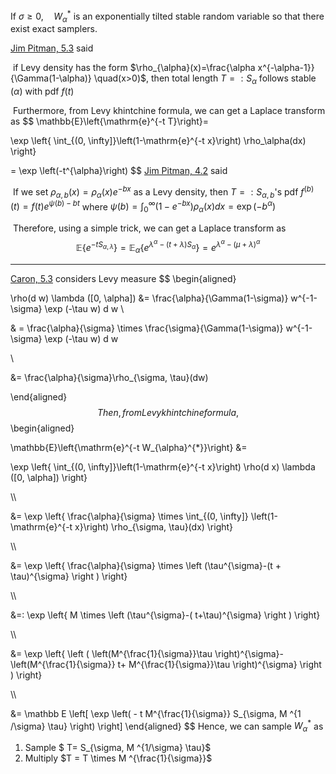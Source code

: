 If $\sigma \geq 0, \quad W_{\alpha}^{*}$ is an exponentially tilted stable random variable so that there exist exact samplers.

[Jim Pitman, 5.3](https://projecteuclid.org/download/pdf_1/euclid.lnms/1215091133) said 

​	if Levy density has the form $\rho_{\alpha}(x)=\frac{\alpha x^{-\alpha-1}}{\Gamma(1-\alpha)} \quad(x>0)$, then total length $T=:S_\alpha$  follows $\operatorname{stable}(\alpha)$ with pdf $f(t)$

​	Furthermore, from Levy khintchine formula, we can get a Laplace transform as
$$
\mathbb{E}\left\{\mathrm{e}^{-t T}\right\}=

\exp \left\{ \int_{(0, \infty]}\left(1-\mathrm{e}^{-t x}\right) \rho_\alpha(dx) \right\}


= \exp \left(-t^{\alpha}\right)
$$
[Jim Pitman, 4.2](https://projecteuclid.org/download/pdf_1/euclid.lnms/1215091133) said

​	If we set $\rho_{\alpha, b}(x)=\rho_\alpha(x) e^{-b x}$ as a Levy density, then $T=: S_{\alpha, b}$'s pdf $f^{(b)}(t)=f(t) e^{\psi(b)-b t}$ where $\psi(b)=\int_{0}^{\infty}\left(1-e^{-b x}\right) \rho_\alpha(x) d x = \exp \left(-b^{\alpha}\right)$

​	Therefore, using a simple trick, we can get a Laplace transform as
$$
\mathbb{E}\left\{e^{-t S_{\alpha, \lambda}}\right\}=\mathbb{E}_{\alpha}\left\{e^{\lambda^{\alpha}-(t+\lambda) S_{\alpha}}\right\}=e^{\lambda^{\alpha}-(\mu+\lambda)^{\alpha}}
$$

---

[Caron, 5.3](https://arxiv.org/pdf/1401.1137v3.pdf) considers Levy measure
$$
\begin{aligned}

\rho(d w) \lambda ([0, \alpha]) &= \frac{\alpha}{\Gamma(1-\sigma)} w^{-1-\sigma} \exp (-\tau w) d w
\\

& = \frac{\alpha}{\sigma} \times \frac{\sigma}{\Gamma(1-\sigma)} w^{-1-\sigma} \exp (-\tau w) d w

\\

&= \frac{\alpha}{\sigma}\rho_{\sigma, \tau}(dw)

\end{aligned}
$$
Then, from Levy khintchine formula,
$$
\begin{aligned}

\mathbb{E}\left\{\mathrm{e}^{-t W_{\alpha}^{*}}\right\} &=

\exp \left\{ \int_{(0, \infty]}\left(1-\mathrm{e}^{-t x}\right) \rho(d x) \lambda ([0, \alpha]) \right\}

\\\\

&= \exp \left\{ \frac{\alpha}{\sigma} \times \int_{(0, \infty]} \left(1-\mathrm{e}^{-t x}\right) \rho_{\sigma, \tau}(dx)  \right\}

\\\\

&=  \exp \left\{  \frac{\alpha}{\sigma} \times \left (\tau^{\sigma}-(t + \tau)^{\sigma} \right ) \right\}

\\\\

&=: \exp \left\{  M \times \left (\tau^{\sigma}-( t+\tau)^{\sigma} \right ) \right\}

\\\\

&=  \exp \left\{ \left ( \left(M^{\frac{1}{\sigma}}\tau \right)^{\sigma}- \left(M^{\frac{1}{\sigma}} t+ M^{\frac{1}{\sigma}}\tau \right)^{\sigma} \right ) \right\}

\\\\

&= \mathbb E \left[ \exp \left( - t M^{\frac{1}{\sigma}} S_{\sigma, M ^{1 /\sigma} \tau} \right) \right] 
\end{aligned}
$$
Hence, we can sample $W_{\alpha}^{*}$ as

1. Sample $ T= S_{\sigma, M ^{1/\sigma} \tau}$
2. Multiply $T = T \times M ^{\frac{1}{\sigma}}$
